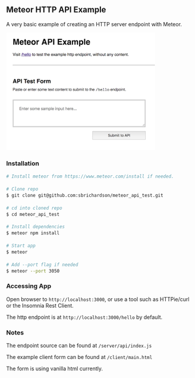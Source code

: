 ## Meteor HTTP API Example

A very basic example of creating an HTTP server endpoint with Meteor.

<img src="screenshot.png" width="400">

### Installation

```bash
# Install meteor from https://www.meteor.com/install if needed.

# Clone repo
$ git clone git@github.com:sbrichardson/meteor_api_test.git

# cd into cloned repo
$ cd meteor_api_test

# Install dependencies
$ meteor npm install

# Start app
$ meteor

# Add --port flag if needed
$ meteor --port 3050

```

### Accessing App

Open browser to `http://localhost:3000`, or use a tool such as HTTPie/curl or the Insomnia Rest Client.

The http endpoint is at `http://localhost:3000/hello` by default.

### Notes

The endpoint source can be found at `/server/api/index.js`

The example client form can be found at `/client/main.html`

The form is using vanilla html currently.
